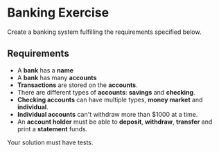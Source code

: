 # Banking Exercise

Create a banking system fulfilling the requirements specified below.

## Requirements

- A **bank** has a **name**
- A **bank** has many **accounts**
- **Transactions** are stored on the **accounts**.
- There are different types of **accounts**: **savings** and **checking**.
- **Checking accounts** can have multiple types, **money market** and **individual**.
- **Individual accounts** can't withdraw more than $1000 at a time.
- An **account holder** must be able to **deposit**, **withdraw**, **transfer** and print a **statement** funds.

Your solution must have tests.